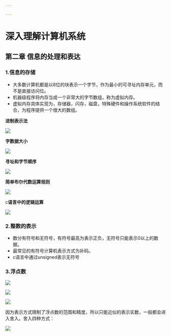 ```yaml
---

---
```


# 深入理解计算机系统

## 第二章 信息的处理和表达

### 1.信息的存储

- 大多数计算机都是以8位的块表示一个字节，作为最小的可寻址内存单元，而不是直接访问位。
- 机器级程序将内存当成一个非常大的字节数组，称为虚拟内存。
- 虚拟内存具体实现为，存储器，闪存，磁盘，特殊硬件和操作系统软件的结合，为程序提供一个很大的数组。



**进制表示法**

![](/image/5.png)



**字数据大小**

![](/image/6.png)



**寻址和字节顺序**

![](/image/7.png)



**简单布尔代数运算规则**

![](/image/8.png)



c**语言中的逻辑运算**

![](/image/9.png)

<!--重点要看文字中true和false的表示-->



### 2.整数的表示



- 数分有符号和无符号，有符号最高为表示正负，无符号只能表示0以上的数据。
- 最常见的有符号计算机表示方式为补码。<!--具体内容详见书中对应描述-->
- c语言中通过unsigned表示无符号



### 3.浮点数



![](/image/10.png)



![](/image/11.png)



![](/image/12.png)



因为表示方式限制了浮点数的范围和精度，所以只能近似的表示实数，一般都会进入舍入。舍入四种方式：

![](/image/13.png)

<!--向偶数舍入，感觉类似四舍五入-->
